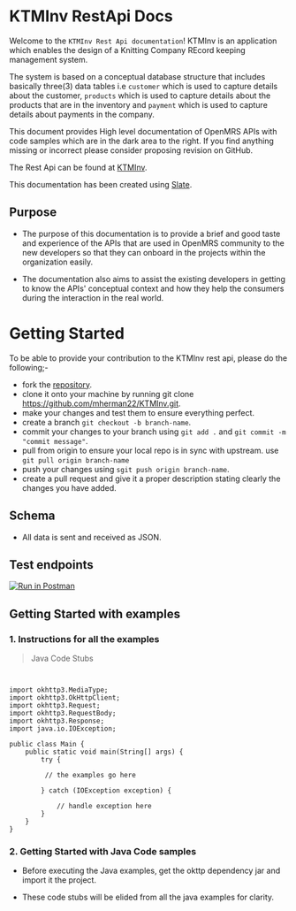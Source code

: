 # KTMInv RestApi Docs

Welcome to the `KTMInv Rest Api documentation`! KTMInv is an application which enables the design of a Knitting Company REcord keeping management system.

The system is based on a conceptual database structure that includes basically three(3) data tables i.e `customer` which is used to capture details about the customer, `products` which is used to capture details about the products that are in the inventory and `payment` which is used to capture details about payments in the company.

This document provides High level documentation of OpenMRS APIs with code samples which are in the dark area to the right. If you find anything missing or incorrect please consider proposing revision on GitHub.

The Rest Api can be found at [KTMInv](https://github.com/mherman22/KTMInv).

This documentation has been created using [Slate](https://github.com/slatedocs/slate).

## Purpose

- The purpose of this documentation is to provide a brief and good taste and experience of the APIs that are used in OpenMRS community to the new developers so that they can onboard in the projects within the organization easily.

- The documentation also aims to assist the existing developers in getting to know the APIs' conceptual context and how they help the consumers during the interaction in the real world.

# Getting Started

To be able to provide your contribution to the KTMInv rest api, please do the following;-

- fork the [repository](https://github.com/mherman22/KTMInv.git>).
- clone it onto your machine by running git clone <https://github.com/mherman22/KTMInv.git>.
- make your changes and test them to ensure everything perfect.
- create a branch `git checkout -b branch-name`.
- commit your changes to your branch using `git add .` and `git commit -m "commit message"`.
- pull from origin to ensure your local repo is in sync with upstream. use `git pull origin branch-name`
- push your changes using `sgit push origin branch-name`.
- create a pull request and give it a proper description stating clearly the changes you have added.

## Schema

- All data is sent and received as JSON.

## Test endpoints

[![Run in Postman](https://run.pstmn.io/button.svg)](https://app.getpostman.com/run-collection/3ae8d7d63faf8975acb4)

## Getting Started with examples

### 1. Instructions for all the examples

> Java Code Stubs

```stubs


import okhttp3.MediaType;
import okhttp3.OkHttpClient;
import okhttp3.Request;
import okhttp3.RequestBody;
import okhttp3.Response;
import java.io.IOException;

public class Main {
    public static void main(String[] args) {
        try {
      
         // the examples go here
  
        } catch (IOException exception) {

            // handle exception here
        }
    }
}

```

### 2. Getting Started with Java Code samples

- Before executing the Java examples, get the okttp dependency jar and import it the project.

- These code stubs will be elided from all the java examples for clarity.
